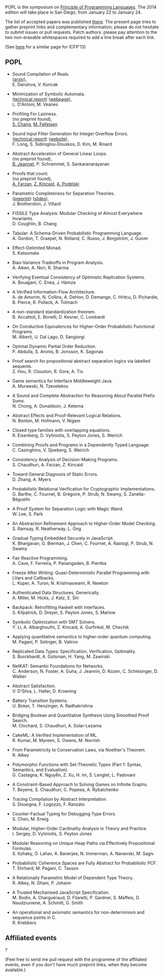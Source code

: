 POPL is the symposium on [Principle of Programming Languages](http://popl.mpi-sws.org/2014/).
The 2014 edition will take place in San Diego, from January 22 to January 24.

The list of accepted papers was published
[there](http://popl.mpi-sws.org/2014/accepted.html). The present page
tries to gather preprint links and complementary information; please
do not hesitate to submit issues or pull requests. Patch authors:
please pay attention to the two non-erasable whitespaces required to
add a line break after each link.

(See [here](https://github.com/gasche/icfp2013-papers) for a similar page for ICFP'13)

## POPL


- Sound Compilation of Reals.   
  ([arxiv](http://arxiv.org/abs/1309.2511)),  
  E. Darulova, V. Kuncak

- Minimization of Symbolic Automata.   
  ([technical report](http://research.microsoft.com/pubs/192090/MSR-TR-2013-48.pdf))
  ([webpage](http://research.microsoft.com/apps/pubs/default.aspx?id=192090)),  
  L. D'Antoni, M. Veanes

- Profiling For Laziness.   
  (no preprint found),  
  [S. Chang](http://www.ccs.neu.edu/home/stchang/), [M. Felleisen](http://www.ccs.neu.edu/home/matthias/)

- Sound Input Filter Generation for Integer Overflow Errors.   
  ([technical report](http://dspace.mit.edu/bitstream/handle/1721.1/79827/MIT-CSAIL-TR-2013-018.pdf))
  ([website](http://dspace.mit.edu/handle/1721.1/79827)),  
  F. Long, S. Sidiroglou-Douskos, D. Kim, M. Rinard

- Abstract Acceleration of General Linear Loops.   
  (no preprint found),  
  [B. Jeannet](http://pop-art.inrialpes.fr/~bjeannet/), P. Schrammel, S. Sankaranarayanan

- Proofs that count.   
  (no preprint found),  
  [A. Farzan](http://www.cs.toronto.edu/~azadeh/research/research.html), [Z. Kincaid](http://www.cs.toronto.edu/~zkincaid/), [A. Podelski](http://swt.informatik.uni-freiburg.de/staff/podelski)

- Parametric Completeness for Separation Theories.   
  ([preprint](http://www0.cs.ucl.ac.uk/staff/j.villard/pub/hybbi-BV13.pdf))
  ([slides](http://www0.cs.ucl.ac.uk/staff/J.Brotherston/slides/oxford_aug13.pdf)),  
  J. Brotherston, J. Villard

- FISSILE Type Analysis: Modular Checking of Almost Everywhere Invariants.   
  D. Coughlin, B. Chang

- Tabular: A Schema-Driven Probabilistic Programming Language.   
  A. Gordon, T. Graepel, N. Rolland, C. Russo, J. Borgström, J. Guiver

- Effect-Delimited Monad.   
  S. Katsumata

- Bias-Variance Tradeoffs in Program Analysis.   
  A. Aiken, A. Nori, R. Sharma

- Verifying Eventual Consistency of Optimistic Replication Systems.   
  A. Bouajjani, C. Enea, J. Hamza

- A Verified Information-Flow Architecture.   
  A. de Amorim, N. Collins, A. DeHon, D. Demange, C. Hritcu, D. Pichardie, B. Pierce, R. Pollack, A. Tolmach

- A non-standard standardization theorem.   
  B. Accattoli, E. Bonelli, D. Kesner, C. Lombardi

- On Coinductive Equivalences for Higher-Order Probabilistic Functional Programs.   
  M. Alberti, U. Dal Lago, D. Sangiorgi

- Optimal Dynamic Partial Order Reduction.   
  P. Abdulla, S. Aronis, B. Jonsson, K. Sagonas

- Proof search for propositional abstract separation logics via labelled sequents.   
  Z. Hou, R. Clouston, R. Gore, A. Tiu

- Game semantics for Interface Middleweight Java.   
  A. Murawski, N. Tzevelekos

- A Sound and Complete Abstraction for Reasoning About Parallel Prefix Sums.   
  N. Chong, A. Donaldson, J. Ketema

- Abstract Effects and Proof-Relevant Logical Relations.   
  N. Benton, M. Hofmann, V. Nigam

- Closed type families with overlapping equations.   
  R. Eisenberg, D. Vytiniotis, S. Peyton Jones, S. Weirich

- Combining Proofs and Programs in a Dependently Typed Language.   
  C. Casinghino, V. Sjoeberg, S. Weirich

- Consistency Analysis of Decision-Making Programs.   
  S. Chaudhuri, A. Farzan, Z. Kincaid

- Toward General Diagnosis of Static Errors.   
  D. Zhang, A. Myers

- Probabilistic Relational Verification for Cryptographic Implementations.   
  G. Barthe, C. Fournet, B. Grégoire, P. Strub, N. Swamy, S. Zanella-Béguelin

- A Proof System for Separation Logic with Magic Wand.   
  W. Lee, S. Park

- An Abstraction Refinement Approach to Higher-Order Model Checking.   
  S. Ramsay, R. Neatherway, L. Ong

- Gradual Typing Embedded Securely in JavaScript.   
  K. Bhargavan, G. Bierman, J. Chen, C. Fournet, A. Rastogi, P. Strub, N. Swamy

- Fair Reactive Programming.   
  A. Cave, F. Ferreira, P. Panangaden, B. Pientka

- Freeze After Writing: Quasi-Deterministic Parallel Programming with LVars and Callbacks.   
  L. Kuper, A. Turon, N. Krishnaswami, R. Newton

- Authenticated Data Structures, Generically.   
  A. Miller, M. Hicks, J. Katz, E. Shi

- Backpack: Retrofitting Haskell with Interfaces.   
  S. Kilpatrick, D. Dreyer, S. Peyton Jones, S. Marlow

- Symbolic Optimization with SMT Solvers.   
  Y. Li, A. Albarghouthi, Z. Kincaid, A. Gurfinkel, M. Chechik

- Applying quantitative semantics to higher-order quantum computing.   
  M. Pagani, P. Selinger, B. Valiron

- Replicated Data Types: Specification, Verification, Optimality.   
  S. Burckhardt, A. Gotsman, H. Yang, M. Zawirski

- NetKAT: Semantic Foundations for Networks.   
  C. Anderson, N. Foster, A. Guha, J. Jeannin, D. Kozen, C. Schlesinger, D. Walker

- Abstract Satisfaction.   
  V. D'Silva, L. Haller, D. Kroening

- Battery Transition Systems.   
  U. Boker, T. Henzinger, A. Radhakrishna

- Bridging Boolean and Quantitative Synthesis Using Smoothed Proof Search.   
  M. Clochard, S. Chaudhuri, A. Solar-Lezama

- CakeML: A Verified Implementation of ML.   
  R. Kumar, M. Myreen, S. Owens, M. Norrish

- From Parametricity to Conservation Laws, via Noether's Theorem.   
  R. Atkey

- Polymorphic Functions with Set-Theoretic Types (Part 1: Syntax, Semantics, and Evaluation).   
  G. Castagna, K. Nguyễn, Z. Xu, H. Im, S. Lenglet, L. Padovani

- A Constraint-Based Approach to Solving Games on Infinite Graphs.   
  T. Beyene, S. Chaudhuri, C. Popeea, A. Rybalchenko

- Tracing Compilation by Abstract Interpretation.   
  S. Dissegna, F. Logozzo, F. Ranzato

- Counter-Factual Typing for Debugging Type Errors.   
  S. Chen, M. Erwig

- Modular, Higher-Order Cardinality Analysis in Theory and Practice.   
  I. Sergey, D. Vytiniotis, S. Peyton Jones

- Modular Reasoning on Unique Heap Paths via Effectively Propositional Formulas.   
  S. Itzhaky, O. Lahav, A. Banerjee, N. Immerman, A. Nanevski, M. Sagiv

- Probabilistic Coherence Spaces are Fully Abstract for Probabilistic PCF.   
  T. Ehrhard, M. Pagani, C. Tasson

- A Relationally Parametric Model of Dependent Type Theory.   
  R. Atkey, N. Ghani, P. Johann

- A Trusted Mechanised JavaScript Specification.   
  M. Bodin, A. Charguéraud, D. Filaretti, P. Gardner, S. Maffeis, D. Naudziuniene, A. Schmitt, G. Smith

- An operational and axiomatic semantics for non-determinism and sequence points in C.   
  R. Krebbers


## Affiliated events

?

(Feel free to send me pull request with the programme of the
affiliated events, even if you don't have much preprint links, when
they become available.)
